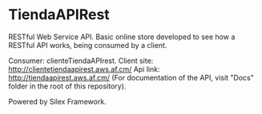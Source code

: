 TiendaAPIRest
=============

RESTful Web Service API. Basic online store developed to see how a RESTful API works, being consumed by a client.

Consumer: clienteTiendaAPIrest.
Client site: http://clientetiendaapirest.aws.af.cm/
Api link: http://tiendaapirest.aws.af.cm/ (For documentation of the API, visit "Docs" folder in the root of this repository).

Powered by Silex Framework.
